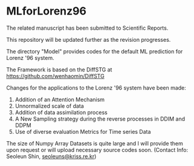 # MLforLorenz96

The related manuscript has been submitted to Scientific Reports.

This repository will be updated further as the revision progresses.

The directory "Model" provides codes for the default ML prediction for Lorenz '96 system.

The Framework is based on the DiffSTG at https://github.com/wenhaomin/DiffSTG

Changes for the applications to the Lorenz '96 system have been made:

1. Addition of an Attention Mechanism 
2. Unnormalized scale of data
3. Addition of data assimilation process
4. A New Sampling strategy during the reverse processes in DDIM and DDPM 
5. Use of diverse evaluation Metrics for Time series Data

The size of Numpy Array Datasets is quite large and I will provide them upon request or will upload necessary source codes soon.
(Contact Info: Seoleun Shin, seoleuns@kriss.re.kr)

